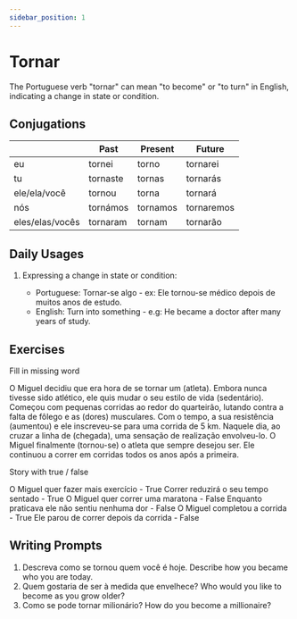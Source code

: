 ```yaml
---
sidebar_position: 1
---
```


# Tornar

The Portuguese verb "tornar" can mean "to become" or "to turn" in English, indicating a change in state or condition.

## Conjugations

|                 | Past     | Present  | Future     |
| --------------- | -------- | -------- | ---------- |
| eu              | tornei   | torno    | tornarei   |
| tu              | tornaste | tornas   | tornarás   |
| ele/ela/você    | tornou   | torna    | tornará    |
| nós             | tornámos | tornamos | tornaremos |
| eles/elas/vocês | tornaram | tornam   | tornarão   |

## Daily Usages

1. Expressing a change in state or condition:

   - Portuguese: Tornar-se algo - ex: Ele tornou-se médico depois de muitos anos de estudo.
   - English: Turn into something - e.g: He became a doctor after many years of study.

## Exercises

Fill in missing word

O Miguel decidiu que era hora de se tornar um (atleta). Embora nunca tivesse sido atlético, ele quis mudar o seu estilo de vida (sedentário). Começou com pequenas corridas ao redor do quarteirão, lutando contra a falta de fôlego e as (dores) musculares. Com o tempo, a sua resistência (aumentou) e ele inscreveu-se para uma corrida de 5 km. Naquele dia, ao cruzar a linha de (chegada), uma sensação de realização envolveu-lo. O Miguel finalmente (tornou-se) o atleta que sempre desejou ser. Ele continuou a correr em corridas todos os anos após a primeira.

Story with true / false

O Miguel quer fazer mais exercício - True
Correr reduzirá o seu tempo sentado - True
O Miguel quer correr uma maratona - False
Enquanto praticava ele não sentiu nenhuma dor - False
O Miguel completou a corrida - True
Ele parou de correr depois da corrida - False

## Writing Prompts

1. Descreva como se tornou quem você é hoje. Describe how you became who you are today.
2. Quem gostaria de ser à medida que envelhece? Who would you like to become as you grow older?
3. Como se pode tornar milionário? How do you become a millionaire?
